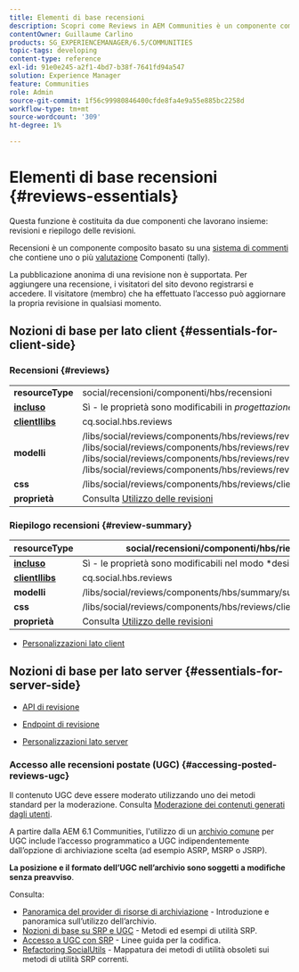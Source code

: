 ```yaml
---
title: Elementi di base recensioni
description: Scopri come Reviews in AEM Communities è un componente composito basato su un sistema di commenti che contiene uno o più componenti di valutazione (tally).
contentOwner: Guillaume Carlino
products: SG_EXPERIENCEMANAGER/6.5/COMMUNITIES
topic-tags: developing
content-type: reference
exl-id: 91e0e245-a2f1-4bd7-b38f-7641fd94a547
solution: Experience Manager
feature: Communities
role: Admin
source-git-commit: 1f56c99980846400cfde8fa4e9a55e885bc2258d
workflow-type: tm+mt
source-wordcount: '309'
ht-degree: 1%

---
```


# Elementi di base recensioni {#reviews-essentials}

Questa funzione è costituita da due componenti che lavorano insieme: revisioni e riepilogo delle revisioni.

Recensioni è un componente composito basato su una [sistema di commenti](essentials-comments.md) che contiene uno o più [valutazione](rating-basics.md) Componenti (tally).

La pubblicazione anonima di una revisione non è supportata. Per aggiungere una recensione, i visitatori del sito devono registrarsi e accedere. Il visitatore (membro) che ha effettuato l’accesso può aggiornare la propria revisione in qualsiasi momento.

## Nozioni di base per lato client {#essentials-for-client-side}

### Recensioni {#reviews}

<table>
 <tbody>
  <tr>
   <td> <strong>resourceType</strong></td>
   <td>social/recensioni/componenti/hbs/recensioni</td>
  </tr>
  <tr>
   <td> <a href="scf.md#add-or-include-a-communities-component"><strong>incluso</strong></a></td>
   <td>Sì - le proprietà sono modificabili in <i>progettazione </i>modalità</td>
  </tr>
  <tr>
   <td> <a href="client-customize.md#clientlibs-for-scf"><strong>clientllibs</strong></a></td>
   <td>cq.social.hbs.reviews</td>
  </tr>
  <tr>
   <td> <strong>modelli</strong></td>
   <td> /libs/social/reviews/components/hbs/reviews/reviews.hbs<br /> /libs/social/reviews/components/hbs/reviews/review/review.hbs<br /> /libs/social/reviews/components/hbs/reviews/review/status.hbs<br /> /libs/social/reviews/components/hbs/reviews/review/toolbar.hbs</td>
  </tr>
  <tr>
   <td> <strong>css</strong></td>
   <td> /libs/social/reviews/components/hbs/reviews/clientlibs/review.css</td>
  </tr>
  <tr>
   <td><strong>proprietà</strong></td>
   <td>Consulta <a href="reviews.md">Utilizzo delle revisioni</a></td>
  </tr>
 </tbody>
</table>

### Riepilogo recensioni {#review-summary}

| **resourceType** | social/recensioni/componenti/hbs/riepilogo |
|---|---|
| [**incluso**](scf.md#add-or-include-a-communities-component) | Sì - le proprietà sono modificabili nel modo *design * |
| [**clientllibs**](client-customize.md#clientlibs-for-scf) | cq.social.hbs.reviews |
| **modelli** | /libs/social/reviews/components/hbs/summary/summary.hbs |
| **css** | /libs/social/reviews/components/hbs/reviews/clientlibs/review.css |
| **proprietà** | Consulta [Utilizzo delle revisioni](reviews.md) |

* [Personalizzazioni lato client](client-customize.md)

## Nozioni di base per lato server {#essentials-for-server-side}

* [API di revisione](https://developer.adobe.com/experience-manager/reference-materials/6-5/javadoc/com/adobe/cq/social/review/client/api/package-summary.html)

* [Endpoint di revisione](https://developer.adobe.com/experience-manager/reference-materials/6-5/javadoc/com/adobe/cq/social/review/client/endpoints/package-summary.html)

* [Personalizzazioni lato server](server-customize.md)

### Accesso alle recensioni postate (UGC) {#accessing-posted-reviews-ugc}

Il contenuto UGC deve essere moderato utilizzando uno dei metodi standard per la moderazione.
Consulta [Moderazione dei contenuti generati dagli utenti](moderate-ugc.md).

A partire dalla AEM 6.1 Communities, l&#39;utilizzo di un [archivio comune](working-with-srp.md) per UGC include l’accesso programmatico a UGC indipendentemente dall’opzione di archiviazione scelta (ad esempio ASRP, MSRP o JSRP).

**La posizione e il formato dell’UGC nell’archivio sono soggetti a modifiche senza preavviso**.

Consulta:

* [Panoramica del provider di risorse di archiviazione](srp.md) - Introduzione e panoramica sull’utilizzo dell’archivio.
* [Nozioni di base su SRP e UGC](srp-and-ugc.md) - Metodi ed esempi di utilità SRP.
* [Accesso a UGC con SRP](accessing-ugc-with-srp.md) - Linee guida per la codifica.
* [Refactoring SocialUtils](socialutils.md) - Mappatura dei metodi di utilità obsoleti sui metodi di utilità SRP correnti.
